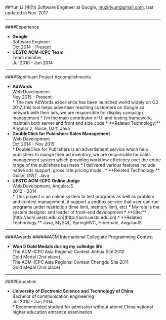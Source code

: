 ##Yun Li (李昀)
Software Engineer at Google, [muziriyun@gmail.com](mailto:muziriyun@gmail.com),
last updated in Nov. 2017

-----------------

####Experience
* **Google**
  <div class="mzry-float">
		<div class="mzry-title">Software Engineer</div>
		<div class="mzry-time">Oct 2014 - Present</div>
  </div>
* **UESTC ACM-ICPC Team**
  <div class="mzry-float">
		<div class="mzry-title">Team member</div>
		<div class="mzry-time">Jul 2010 - Jun 2014</div>
  </div>

-----------------

####Significant Project Accomplishments
* **AdWords**
  <div class="mzry-float">
    <div class="mzry-title">Web Development</div>
    <div class="mzry-time">Nov 2015 - Present</div> 
  </div>
	* The new AdWords experience has been launched world widely on Q3 2017,
	  this tool helps advertiser reaching customers on Google ad network with
		their ads, we are responsible for display campaign management
	* I'm the main contributor of UI and testing framework, maintain both server
	  and front end side code
  * **Related Technology:** Angular 2, Guice, Dart, Java
* **DoubleClick for Publishers Sales Management**
  <div class="mzry-float">
	  <div class="mzry-title">Web Development</div>
		<div class="mzry-time">Oct 2014 - Nov 2015</div>
  </div>
	* DoubleClick for Publishers is an advertisment service which help publishers
	  to mange their ad inventory, we are responsible for sales management system
		which providing workflow efficiency over the entire range of the publishers
		business
	* I delivered various features include native ads support, gross rate pricing
	  model.
  * **Related Technology:** Guice, GWT, Java 
* **UESTC ACM-ICPC Online Judge**
  <div class="mzry-float">
	  <div class="mzry-title">Web Development, AngularJS</div>
		<div class="mzry-time">2012 - 2014</div>
  </div>
	* This project is an online system to test programs as well as problem and
	  contest management, it support a andbox service that user can run programs
		under restriction (time limit, memory limit, etc)
	* My role is the system designer and leader of front-end development
	* **Site:** [http://acm.uestc.edu.cn](http://acm.uestc.edu.cn)
	* **Related Technology:** Java, MySQL, SpringMVC, Hibernate, AngularJS

----------------

####Awards
######ACM International Collegiate Programming Contest
* **Won 5 Gold Medals during my colledge life**
  <div class="mzry-float">
	  <div class="mzry-title">
		  The ACM-ICPC Asia Regional Contest Jinhua Site 2012
		</div>
		<div class="mzry-time">Gold Medal (2nd place)</div>
  </div>
  <div class="mzry-float">
	  <div class="mzry-title">
		  The ACM-ICPC Asia Regional Contest Chengdu Site 2011
		</div>
		<div class="mzry-time">Gold Medal (2nd place)</div>
  </div>

---------------

####Education
* **University of Electronic Science and Technology of China**
  <div class="mzry-float">
		<div class="mzry-title">Bachelor of communication engineering</div>
		<div class="mzry-time">Jul 2010 - Jun 2014</div>
  </div>
	* Recommended student for admission without attend China national higher
	  education entrance examination

